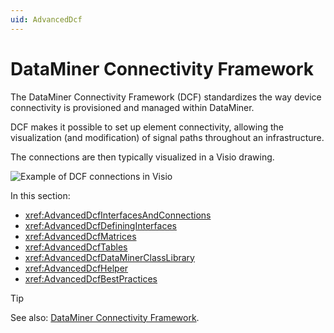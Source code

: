 ```yaml
---
uid: AdvancedDcf
---
```


# DataMiner Connectivity Framework

The DataMiner Connectivity Framework (DCF) standardizes the way device connectivity is provisioned and managed within DataMiner.

DCF makes it possible to set up element connectivity, allowing the visualization (and modification) of signal paths throughout an infrastructure.

The connections are then typically visualized in a Visio drawing.

![Example of DCF connections in Visio](~/develop/images/DcfVisioExample.png)

In this section:

- <xref:AdvancedDcfInterfacesAndConnections>
- <xref:AdvancedDcfDefiningInterfaces>
- <xref:AdvancedDcfMatrices>
- <xref:AdvancedDcfTables>
- <xref:AdvancedDcfDataMinerClassLibrary>
- <xref:AdvancedDcfHelper>
- <xref:AdvancedDcfBestPractices>

> [!TIP]
> See also: [DataMiner Connectivity Framework](xref:About_the_DataMiner_Connectivity_Framework).
